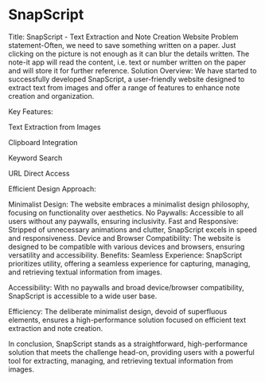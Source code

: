 # SnapScript
Title: SnapScript - Text Extraction and Note Creation Website
Problem statement-Often, we need to save something written on a paper. Just clicking on the picture is not enough as it can blur the details written. The note-it app will read the content, i.e. text or number written on the paper and will store it for further reference.
Solution Overview: We have started to successfully developed SnapScript, a user-friendly website designed to extract text from images and offer a range of features to enhance note creation and organization.

Key Features:

Text Extraction from Images

Clipboard Integration

Keyword Search

URL Direct Access

Efficient Design Approach:

Minimalist Design: The website embraces a minimalist design philosophy, focusing on functionality over aesthetics.
No Paywalls: Accessible to all users without any paywalls, ensuring inclusivity.
Fast and Responsive: Stripped of unnecessary animations and clutter, SnapScript excels in speed and responsiveness.
Device and Browser Compatibility: The website is designed to be compatible with various devices and browsers, ensuring versatility and accessibility.
Benefits: Seamless Experience: SnapScript prioritizes utility, offering a seamless experience for capturing, managing, and retrieving textual information from images.

Accessibility: With no paywalls and broad device/browser compatibility, SnapScript is accessible to a wide user base.

Efficiency: The deliberate minimalist design, devoid of superfluous elements, ensures a high-performance solution focused on efficient text extraction and note creation.

In conclusion, SnapScript stands as a straightforward, high-performance solution that meets the challenge head-on, providing users with a powerful tool for extracting, managing, and retrieving textual information from images.
